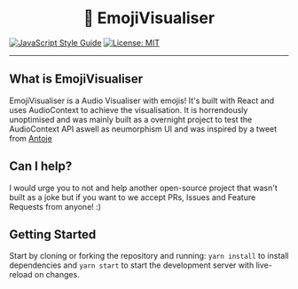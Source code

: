 <p align="center">
<h1 align=center>🍣 EmojiVisualiser</h1>

[![JavaScript Style Guide](https://img.shields.io/badge/code_style-standard-brightgreen.svg)](https://standardjs.com)
[![License: MIT](https://img.shields.io/badge/License-MIT-yellow.svg)](https://opensource.org/licenses/MIT)

--- 

## What is EmojiVisualiser
EmojiVisualiser is a Audio Visualiser with emojis! It's built with React and uses AudioContext to achieve the visualisation. It is horrendously unoptimised and was mainly built as a overnight project to test the AudioContext API aswell as neumorphism UI and was inspired by a tweet from [Antoje](https://twitter.com/TTTUUUJJJ911117)

## Can I help?
I would urge you to not and help another open-source project that wasn't built as a joke but if you want to we accept PRs, Issues and Feature Requests from anyone! :)

## Getting Started
Start by cloning or forking the repository and running:
`yarn install` to install dependencies and `yarn start` to start the development server with live-reload on changes.